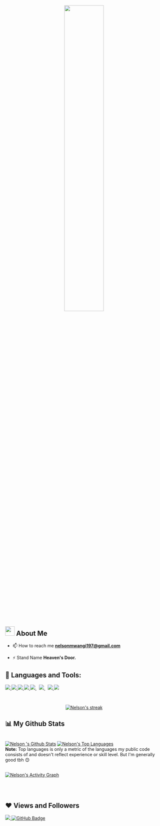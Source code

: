 






<h1 width="100%" align="center" href="#"><img width="50%" src="https://clipground.com/images/coding-png-11.png" height="auto"/></h1>


## <img src="https://raw.githubusercontent.com/MartinHeinz/MartinHeinz/master/wave.gif" width="30px">  About Me




- 📫 How to reach me **nelsonmwangi197@gmail.com**

- ⚡ Stand Name **Heaven's Door.**

## 🚀 Languages and Tools:

<p align="left"> 
    <a href="https://www.java.com" target="_blank"> <img src="https://img.icons8.com/color/48/000000/java-coffee-cup-logo.png"/> </a>
    <a href="https://reactjs.org/" target="_blank"> <img src="https://img.icons8.com/color/48/000000/react-native.png"/> </a> 
    <a href="https://developer.mozilla.org/en-US/docs/Web/JavaScript" target="_blank"> <img src="https://img.icons8.com/color/48/000000/javascript.png"/> </a>  
    <a href="https://www.python.org" target="_blank"> <img src="https://img.icons8.com/color/48/000000/python.png"/> </a> 
    <a style="padding-right:8px;" href="https://nodejs.org" target="_blank"> <img src="https://img.icons8.com/color/48/000000/nodejs.png"/> </a> 
    <a style="padding-right:8px;" href="https://www.mysql.com/" target="_blank"> <img src="https://img.icons8.com/fluent/50/000000/mysql-logo.png"/> </a> 
    <a href="https://firebase.google.com/" target="_blank"> <img src="https://img.icons8.com/color/48/000000/firebase.png"/> </a>   
    <a href="https://kotlinlang.org/" target="_blank"> <img src="https://img.icons8.com/color/48/000000/kotlin.png"/> </a> 
 
</p>

<!-- [![React Badge](https://img.shields.io/badge/-React-61DBFB?style=for-the-badge&labelColor=black&logo=react&logoColor=61DBFB)](#)  [![Javascript Badge](https://img.shields.io/badge/-Javascript-F0DB4F?style=for-the-badge&labelColor=black&logo=javascript&logoColor=F0DB4F)](#) [![Typescript Badge](https://img.shields.io/badge/-Typescript-007acc?style=for-the-badge&labelColor=black&logo=typescript&logoColor=007acc)](#) [![Nodejs Badge](https://img.shields.io/badge/-Nodejs-3C873A?style=for-the-badge&labelColor=black&logo=node.js&logoColor=3C873A)](#) [![GraphQL Badge](https://img.shields.io/badge/-GraphQl-e535ab?style=for-the-badge&labelColor=black&logo=node.js&logoColor=e535ab)](#) -->
<br/>

<p align="center">
    <a href="https://github.com/MwangiNelson/github-readme-streak-stats">
        <img title="🔥 Get streak stats for your profile at git.io/streak-stats" alt="Nelson's streak" src="https://github-readme-streak-stats.herokuapp.com/?user=MwangiNelson&theme=black-ice&hide_border=true&stroke=0000&background=060A0CD0"/>
    </a>
</p>

## 📊 My Github Stats

  <br/>
    <a href="https://github.com/MwangiNelson/github-readme-stats"><img alt="Nelson 's Github Stats" src="https://github-readme-stats.vercel.app/api?username=MwangiNelson&show_icons=true&count_private=true&theme=react&hide_border=true&bg_color=0D1117" /></a>
  <a href="https://github.com/MwangiNelson/github-readme-stats"><img alt="Nelson's Top Languages" src="https://github-readme-stats.vercel.app/api/top-langs/?username=MwangiNelson&langs_count=8&count_private=true&layout=compact&theme=react&hide_border=true&bg_color=0D1117" /></a>
  <br/>
  <b>Note:</b> Top languages is only a metric of the languages my public code consists of and doesn't reflect experience or skill level. But I'm generally good tbh 😊


<br/>
<br/>

<a href="https://github.com/MwangiNelson/github-readme-activity-graph"><img alt="Nelson's Activity Graph" src="https://activity-graph.herokuapp.com/graph?username=MwangiNelson&bg_color=0D1117&color=5BCDEC&line=5BCDEC&point=FFFFFF&hide_border=true" /></a>

<br/>
<br/>






</p>

## ❤ Views and Followers
<a href="https://github.com/MwangiNelson/github-profile-views-counter">
    <img src="https://komarev.com/ghpvc/?username=MwangiNelson">
</a>
<a href="https://github.com/MwangiNelson?tab=followers"><img src="https://img.shields.io/github/followers/MwangiNelson?label=Followers&style=social" alt="GitHub Badge"></a>
